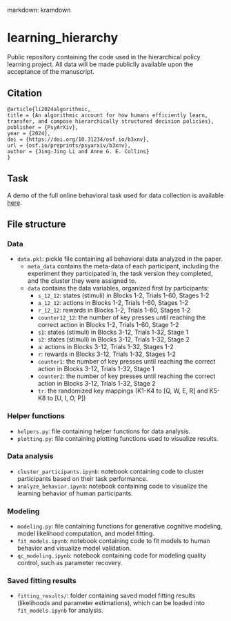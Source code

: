 markdown: kramdown

# learning_hierarchy
Public repository containing the code used in the hierarchical policy learning project. All data will be made publiclly available upon the acceptance of the manuscript.


## Citation
 ```
@article{li2024algorithmic,
title = {An algorithmic account for how humans efficiently learn, transfer, and compose hierarchically structured decision policies},
publisher = {PsyArXiv},
year = {2024},
doi = {https://doi.org/10.31234/osf.io/b3xnv},
url = {osf.io/preprints/psyarxiv/b3xnv},
author = {Jing-Jing Li and Anne G. E. Collins}
}
 ```

## Task
A demo of the full online behavioral task used for data collection is available [here](https://experiments-ccn.berkeley.edu/learning_hierarchy_task_demo/exp.html?id=demo).

## File structure

### Data
- `data.pkl`: pickle file containing all behavioral data analyzed in the paper.
	- `meta_data` contains the meta-data of each participant, including the experiment they participated in, the task version they completed, and the cluster they were assigned to. 
	- `data` contains the data variables, organized first by participants: 
		- `s_12_12`: states (stimuli) in Blocks 1-2, Trials 1-60, Stages 1-2
		- `a_12_12`: actions in Blocks 1-2, Trials 1-60, Stages 1-2
		- `r_12_12`: rewards in Blocks 1-2, Trials 1-60, Stages 1-2
		- `counter12_12`: the number of key presses until reaching the correct action in Blocks 1-2, Trials 1-60, Stage 1-2
		- `s1`: states (stimuli) in Blocks 3-12, Trials 1-32, Stage 1
		- `s2`: states (stimuli) in Blocks 3-12, Trials 1-32, Stage 2
		- `a`: actions in Blocks 3-12, Trials 1-32, Stages 1-2
		- `r`: rewards in Blocks 3-12, Trials 1-32, Stages 1-2
		- `counter1`: the number of key presses until reaching the correct action in Blocks 3-12, Trials 1-32, Stage 1
		- `counter2`: the number of key presses until reaching the correct action in Blocks 3-12, Trials 1-32, Stage 2
		- `tr`: the randomized key mappings (K1-K4 to \[Q, W, E, R\] and K5-K8 to \[U, I, O, P\])

### Helper functions
- `helpers.py`: file containing helper functions for data analysis. 
- `plotting.py`: file containing plotting functions used to visualize results. 

### Data analysis
- `cluster_participants.ipynb`: notebook containing code to cluster participants based on their task performance.
- `analyze_behavior.ipynb`: notebook containing code to visualize the learning behavior of human participants. 

### Modeling
- `modeling.py`: file containing functions for generative cognitive modeling, model likelihood computation, and model fitting.
- `fit_models.ipynb`: notebook containing code to fit models to human behavior and visualize model validation. 
- `qc_modeling.ipynb`: notebook containing code for modeling quality control, such as parameter recovery. 

### Saved fitting results
- `fitting_results/`: folder containing saved model fitting results (likelihoods and parameter estimations), which can be loaded into `fit_models.ipynb` for analysis. 
